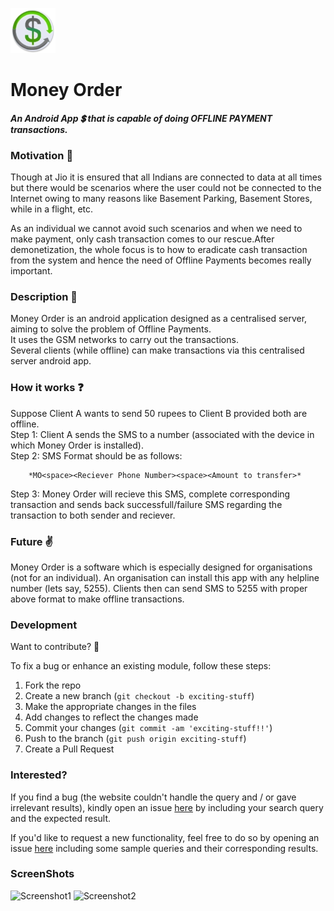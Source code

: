 ![Money Order Logo](/app/src/main/res/mipmap-hdpi/ic_launcher.png)  
# Money Order  
  
#### __*An Android App :heavy_dollar_sign: that is capable of doing OFFLINE PAYMENT transactions.*__  
  
  
  
### Motivation :muscle:    
Though at Jio it is ensured that all Indians are connected to data at all times but there would be scenarios where the user could not be connected to the Internet owing to many reasons like Basement Parking, Basement Stores, while in a flight, etc.  
  
  
As an individual we cannot avoid such scenarios and when we need to make payment, only cash transaction comes to our rescue.After demonetization, the whole focus is to how to eradicate cash transaction from the system and hence the need of Offline Payments becomes really important.  
  
  
  
### Description :ledger:    
Money Order is an android application designed as a centralised server, aiming to solve the problem of Offline Payments.  
It uses the GSM networks to carry out the transactions.  
Several clients (while offline) can make transactions via this centralised server android app.  
  
  
  
### How it works :question:  
Suppose Client A wants to send 50 rupees to Client B provided both are offline.  
Step 1: Client A sends the SMS to a number (associated with the device in which Money Order is installed).  
Step 2: SMS Format should be as follows:  
  
        *MO<space><Reciever Phone Number><space><Amount to transfer>*  
Step 3: Money Order will recieve this SMS, complete corresponding transaction and sends back successfull/failure SMS regarding the transaction to both sender and reciever.  
  
  
  
### Future :v:  
Money Order is a software which is especially designed for organisations (not for an individual). An organisation can install this app with any helpline number (lets say, 5255). Clients then can send SMS to 5255 with proper above format to make offline transactions.  
  
  
  
### Development  
  
Want to contribute? **:pencil:**  
  
To fix a bug or enhance an existing module, follow these steps:  
  
1. Fork the repo
2. Create a new branch (`git checkout -b exciting-stuff`)
3. Make the appropriate changes in the files
4. Add changes to reflect the changes made
5. Commit your changes (`git commit -am 'exciting-stuff!!'`)
6. Push to the branch (`git push origin exciting-stuff`)
7. Create a Pull Request  
  
  
### Interested?  
  
If you find a bug (the website couldn't handle the query and / or gave irrelevant results), kindly open an issue [here](https://github.com/thegenuinegourav/Money-Order/issues/new) by including your search query and the expected result.  
  
If you'd like to request a new functionality, feel free to do so by opening an issue [here](https://github.com/thegenuinegourav/Money-Order/issues/new) including some sample queries and their corresponding results.  
  
  
  
### ScreenShots  
  
  
![Screenshot1](https://github.com/thegenuinegourav/Money-Order/blob/master/Screenshots/Screenshot_2017-05-08-01-35-20.png) ![Screenshot2](https://github.com/thegenuinegourav/Money-Order/blob/master/Screenshots/Screenshot_2017-05-08-01-35-30.png)  
  
  
